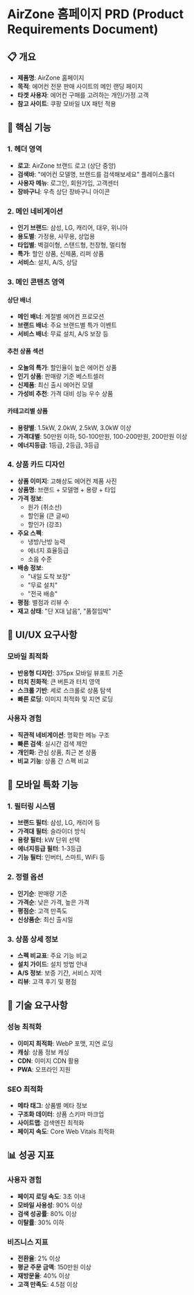 # AirZone 홈페이지 PRD (Product Requirements Document)

## 📋 개요
- **제품명**: AirZone 홈페이지
- **목적**: 에어컨 전문 판매 사이트의 메인 랜딩 페이지
- **타겟 사용자**: 에어컨 구매를 고려하는 개인/가정 고객
- **참고 사이트**: 쿠팡 모바일 UX 패턴 적용

## 🎯 핵심 기능

### 1. 헤더 영역
- **로고**: AirZone 브랜드 로고 (상단 중앙)
- **검색바**: "에어컨 모델명, 브랜드를 검색해보세요" 플레이스홀더
- **사용자 메뉴**: 로그인, 회원가입, 고객센터
- **장바구니**: 우측 상단 장바구니 아이콘

### 2. 메인 네비게이션
- **인기 브랜드**: 삼성, LG, 캐리어, 대우, 위니아
- **용도별**: 가정용, 사무용, 상업용
- **타입별**: 벽걸이형, 스탠드형, 천장형, 멀티형
- **특가**: 할인 상품, 신제품, 리퍼 상품
- **서비스**: 설치, A/S, 상담

### 3. 메인 콘텐츠 영역

#### 상단 배너
- **메인 배너**: 계절별 에어컨 프로모션
- **브랜드 배너**: 주요 브랜드별 특가 이벤트
- **서비스 배너**: 무료 설치, A/S 보장 등

#### 추천 상품 섹션
- **오늘의 특가**: 할인율이 높은 에어컨 상품
- **인기 상품**: 판매량 기준 베스트셀러
- **신제품**: 최신 출시 에어컨 모델
- **가성비 추천**: 가격 대비 성능 우수 상품

#### 카테고리별 상품
- **용량별**: 1.5kW, 2.0kW, 2.5kW, 3.0kW 이상
- **가격대별**: 50만원 이하, 50-100만원, 100-200만원, 200만원 이상
- **에너지등급**: 1등급, 2등급, 3등급

### 4. 상품 카드 디자인
- **상품 이미지**: 고해상도 에어컨 제품 사진
- **상품명**: 브랜드 + 모델명 + 용량 + 타입
- **가격 정보**: 
  - 원가 (취소선)
  - 할인율 (큰 글씨)
  - 할인가 (강조)
- **주요 스펙**: 
  - 냉방/난방 능력
  - 에너지 효율등급
  - 소음 수준
- **배송 정보**: 
  - "내일 도착 보장"
  - "무료 설치"
  - "전국 배송"
- **평점**: 별점과 리뷰 수
- **재고 상태**: "단 X대 남음", "품절임박"

## 🎨 UI/UX 요구사항

### 모바일 최적화
- **반응형 디자인**: 375px 모바일 뷰포트 기준
- **터치 친화적**: 큰 버튼과 터치 영역
- **스크롤 기반**: 세로 스크롤로 상품 탐색
- **빠른 로딩**: 이미지 최적화 및 지연 로딩

### 사용자 경험
- **직관적 네비게이션**: 명확한 메뉴 구조
- **빠른 검색**: 실시간 검색 제안
- **개인화**: 관심 상품, 최근 본 상품
- **비교 기능**: 상품 간 스펙 비교

## 📱 모바일 특화 기능

### 1. 필터링 시스템
- **브랜드 필터**: 삼성, LG, 캐리어 등
- **가격대 필터**: 슬라이더 방식
- **용량 필터**: kW 단위 선택
- **에너지등급 필터**: 1-3등급
- **기능 필터**: 인버터, 스마트, WiFi 등

### 2. 정렬 옵션
- **인기순**: 판매량 기준
- **가격순**: 낮은 가격, 높은 가격
- **평점순**: 고객 만족도
- **신상품순**: 최신 출시일

### 3. 상품 상세 정보
- **스펙 비교표**: 주요 기능 비교
- **설치 가이드**: 설치 방법 안내
- **A/S 정보**: 보증 기간, 서비스 지역
- **리뷰**: 고객 후기 및 평점

## 🔧 기술 요구사항

### 성능 최적화
- **이미지 최적화**: WebP 포맷, 지연 로딩
- **캐싱**: 상품 정보 캐싱
- **CDN**: 이미지 CDN 활용
- **PWA**: 오프라인 지원

### SEO 최적화
- **메타 태그**: 상품별 메타 정보
- **구조화 데이터**: 상품 스키마 마크업
- **사이트맵**: 검색엔진 최적화
- **페이지 속도**: Core Web Vitals 최적화

## 📊 성공 지표

### 사용자 경험
- **페이지 로딩 속도**: 3초 이내
- **모바일 사용성**: 90% 이상
- **검색 성공률**: 80% 이상
- **이탈률**: 30% 이하

### 비즈니스 지표
- **전환율**: 2% 이상
- **평균 주문 금액**: 150만원 이상
- **재방문율**: 40% 이상
- **고객 만족도**: 4.5점 이상
